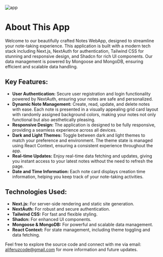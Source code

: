 ![app](https://github.com/AliFeruz/crud/public/md-image.png)

# About This App

Welcome to our beautifully crafted Notes WebApp, designed to streamline your note-taking experience. This application is built with a modern tech stack including Next.js, NextAuth for authentication, Tailwind CSS for stunning and responsive design, and Shadcn for rich UI components. Our data management is powered by Mongoose and MongoDB, ensuring efficient and scalable data handling.

## Key Features:

*   **User Authentication:** Secure user registration and login functionality powered by NextAuth, ensuring your notes are safe and personalized.
*   **Dynamic Note Management:** Create, read, update, and delete notes with ease. Each note is presented in a visually appealing grid card layout with randomly assigned background colors, making your notes not only functional but also aesthetically pleasing.
*   **Responsive Design:** The application is designed to be fully responsive, providing a seamless experience across all devices.
*   **Dark and Light Themes:** Toggle between dark and light themes to match your preference and environment. The theme state is managed using React Context, ensuring a consistent experience throughout the app.
*   **Real-time Updates:** Enjoy real-time data fetching and updates, giving you instant access to your latest notes without the need to refresh the page.
*   **Date and Time Information:** Each note card displays creation time information, helping you keep track of your note-taking activities.

## Technologies Used:

*   **Next.js:** For server-side rendering and static site generation.
*   **NextAuth:** For robust and secure authentication.
*   **Tailwind CSS:** For fast and flexible styling.
*   **Shadcn:** For enhanced UI components.
*   **Mongoose & MongoDB:** For powerful and scalable data management.
*   **React Context:** For state management, including theme toggling and data fetching.

Feel free to explore the source code and connect with me via email: aliferuzcode@gmail.com for more information and future updates.

